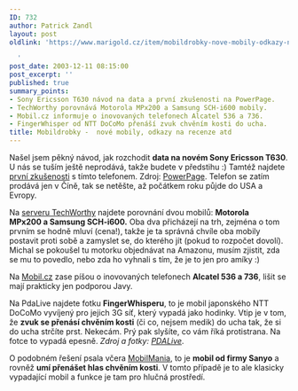 ```yaml
---
ID: 732
author: Patrick Zandl
layout: post
oldlink: 'https://www.marigold.cz/item/mobildrobky-nove-mobily-odkazy-na-recenze-atd

  '
post_date: 2003-12-11 08:15:00
post_excerpt: ''
published: true
summary_points:
- Sony Ericsson T630 návod na data a první zkušenosti na PowerPage.
- TechWorthy porovnává Motorola MPx200 a Samsung SCH-i600 mobily.
- Mobil.cz informuje o inovovaných telefonech Alcatel 536 a 736.
- FingerWhisper od NTT DoCoMo přenáší zvuk chvěním kosti do ucha.
title: Mobildrobky -  nové mobily, odkazy na recenze atd
---
```


<p>
Našel jsem pěkný návod, jak rozchodit <STRONG>data na novém Sony Ericsson T630</STRONG>. U nás se tuším ještě neprodává, takže budete v předstihu :) Tamtéž najdete <A href="http://www.powerpage.org/cgi-bin/WebObjects/powerpage.woa/wa/story?newsID=11624" target=_blank>první zkušenosti</A> s tímto telefonem. Zdroj: <A href="http://www.powerpage.org/cgi-bin/WebObjects/powerpage.woa/wa/story?newsID=11627" target=_blank>PowerPage</A>. Telefon se zatím prodává jen v Číně, tak se netěšte, až počátkem roku půjde do USA a Evropy. </p>

<p>
Na <A href="http://www.techworthy.com/Laptop/Test-Track-January2004.htm?Page=2" target=_blank>serveru TechWorthy</A> najdete porovnání dvou mobilů: <STRONG>Motorola MPx200&#160;a Samsung SCH-i600.</STRONG> Oba dva přicházejí na trh, zejména o tom prvním se hodně mluví (cena!), takže je ta správná chvíle oba mobily postavit proti sobě a zamyslet se, do kterého jít (pokud to rozpočet dovolí). Michal se pokoušel tu motorku objednávat na Amazonu, musím zjistit, zda se mu to povedlo, nebo zda ho vyhnali s tím, že je to jen pro amíky :)</p>

<p>
Na <A href="http://mobil.idnes.cz/aktuality/alcatelot536a736031211.html" target=_blank>Mobil.cz</A> zase píšou o inovovaných telefonech <STRONG>Alcatel 536 a 736</STRONG>, lišit se mají prakticky jen podporou Javy. </p>

<p>
Na&#160;PdaLive najdete fotku <STRONG>FingerWhisperu</STRONG>, to je mobil japonského NTT DoCoMo vyvíjený pro jejich 3G síť, který vypadá jako hodinky. Vtip je v tom, že <STRONG>zvuk se přenásí chvěním kosti</STRONG> (či co, nejsem medik) do ucha tak, že si do ucha strčíte prst. Nekecám. Prý pak slyšíte, co vám říká protistrana. Na fotce to vypadá epesně. <EM>Zdroj a fotky: </EM><A href="http://www.pdalive.com/showarticle.php?threadid=4907"><EM>PDALive</EM></A>.</p>

<p>
O podobném řešení psala včera <A href="http://www.mobilmania.cz/Bleskovky/AR.asp?ARI=106067" target=_blank>MobilMania</A>, to je <STRONG>mobil od firmy Sanyo</STRONG> a rovněž <STRONG>umí přenášet hlas chvěním kosti</STRONG>. V tomto případě je to ale klasicky vypadající mobil a funkce je tam pro hlučná prostředí. </p>